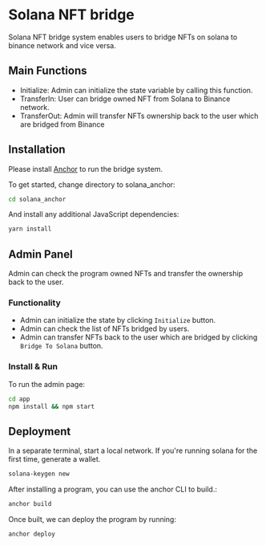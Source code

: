 # Solana NFT bridge

Solana NFT bridge system enables users to bridge NFTs on solana to binance network and vice versa.

## Main Functions

- Initialize: Admin can initialize the state  variable by calling this function.
- TransferIn: User can bridge owned NFT from Solana to Binance network.
- TransferOut: Admin will transfer NFTs ownership back to the user which are bridged from Binance

## Installation

Please install [Anchor](https://project-serum.github.io/anchor/getting-started/installation.html) to run the bridge system.

To get started, change directory to solana_anchor:

```sh
cd solana_anchor
```

And install any additional JavaScript dependencies:

```sh
yarn install
```

## Admin Panel
Admin can check the program owned NFTs and transfer the ownership back to the user.

### Functionality
- Admin can initialize the state by clicking <code>Initialize</code> button.
- Admin can check the list of NFTs bridged by users.
- Admin can transfer NFTs back to the user which are bridged by clicking <code>Bridge To Solana</code> button.

### Install & Run
To run the admin page:

```sh
cd app
npm install && npm start
```

## Deployment

In a separate terminal, start a local network. If you're running solana for the first time, generate a wallet.
```sh
solana-keygen new
```
After installing a program, you can use the anchor CLI to build.:

```sh
anchor build
```

Once built, we can deploy the program by running:

```sh
anchor deploy
```
